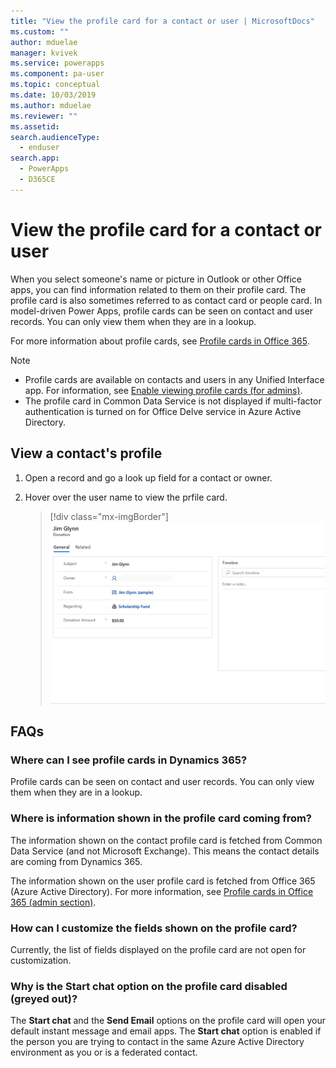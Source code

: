 ```yaml
---
title: "View the profile card for a contact or user | MicrosoftDocs"
ms.custom: ""
author: mduelae
manager: kvivek
ms.service: powerapps
ms.component: pa-user
ms.topic: conceptual
ms.date: 10/03/2019
ms.author: mduelae
ms.reviewer: ""
ms.assetid: 
search.audienceType: 
  - enduser
search.app: 
  - PowerApps
  - D365CE
---
```


# View the profile card for a contact or user

When you select someone's name or picture in Outlook or other Office apps, you can find information related to them on their profile card. The profile card is also sometimes referred to as contact card or people card. In model-driven Power Apps, profile cards can be seen on contact and user records. You can only view them when they are in a lookup.


For more information about profile cards, see [Profile cards in Office 365](https://support.office.com/article/Profile-cards-in-Office-365-e80f931f-5fc4-4a59-ba6e-c1e35a85b501).

> [!NOTE]
>  - Profile cards are available on contacts and users in any Unified Interface app. For information, see [Enable viewing profile cards (for admins)](https://docs.microsoft.com/en-us/power-platform/admin/enable-profile-card).
>  - The profile card in Common Data Service is not displayed if multi-factor authentication is turned on for Office Delve service in Azure Active Directory.

## View a contact's profile

1.	Open a record and go a look up field for a contact or owner.
2.	Hover over the user name to view the prfile card.


    > [!div class="mx-imgBorder"] 
    > ![Expand contact profile card detail](media/profilecard.gif "This image shows how to expand a contacts profile card and view details")



 ## FAQs
 
### Where can I see profile cards in Dynamics 365?
Profile cards can be seen on contact and user records. You can only view them when they are in a lookup.

### Where is information shown in the profile card coming from?
The information shown on the contact profile card is fetched from Common Data Service (and not Microsoft Exchange). This means the contact details are coming from Dynamics 365.

The information shown on the user profile card is fetched from Office 365 (Azure Active Directory). For more information, see [Profile cards in Office 365 (admin section)](https://support.office.com/article/Profile-cards-in-Office-365-e80f931f-5fc4-4a59-ba6e-c1e35a85b501).

### How can I customize the fields shown on the profile card?
Currently, the list of fields displayed on the profile card are not open for customization.

### Why is the **Start chat** option on the profile card disabled (greyed out)?
The **Start chat** and the **Send Email** options on the profile card will open your default instant message and email apps. The **Start chat** option is enabled if the person you are trying to contact in the same Azure Active Directory environment as you or is a federated contact.


  
